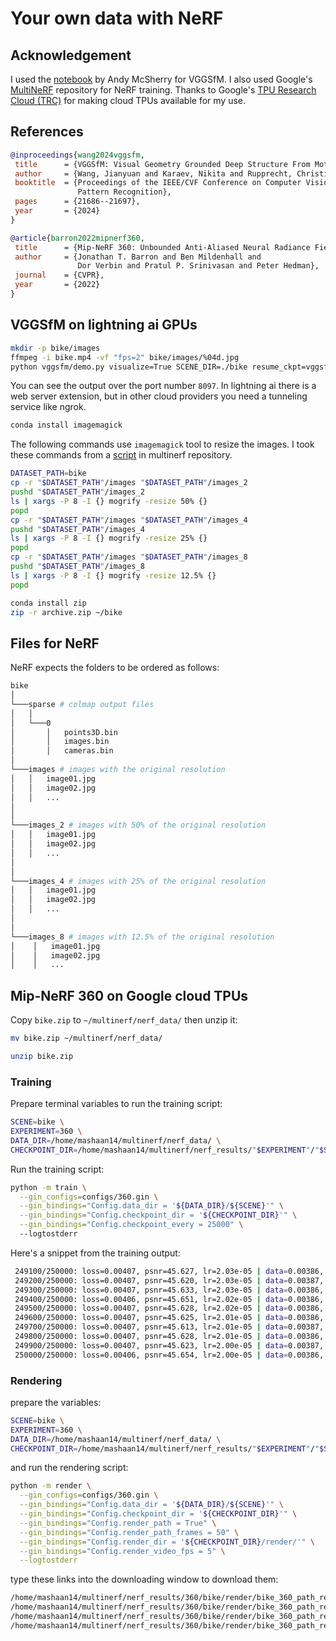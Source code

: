 # Your own data with NeRF

## Acknowledgement
I used the [notebook](https://lightning.ai/lightning-ai/studios/structure-from-motion-with-meta-s-vgg-sfm?view=public&section=featured) by Andy McSherry for VGGSfM. I also used Google's [MultiNeRF](https://github.com/google-research/multinerf/tree/main) repository for NeRF training. Thanks to Google's [TPU Research Cloud (TRC)](https://sites.research.google/trc/about/) for making cloud TPUs available for my use.

## References

```bibtex
@inproceedings{wang2024vggsfm,
 title      = {VGGSfM: Visual Geometry Grounded Deep Structure From Motion},
 author     = {Wang, Jianyuan and Karaev, Nikita and Rupprecht, Christian and Novotny, David},
 booktitle  = {Proceedings of the IEEE/CVF Conference on Computer Vision and 
               Pattern Recognition},
 pages      = {21686--21697},
 year       = {2024}
}
```

```bibtex
@article{barron2022mipnerf360,
 title      = {Mip-NeRF 360: Unbounded Anti-Aliased Neural Radiance Fields},
 author     = {Jonathan T. Barron and Ben Mildenhall and
               Dor Verbin and Pratul P. Srinivasan and Peter Hedman},
 journal    = {CVPR},
 year       = {2022}
}
```

## VGGSfM on lightning ai GPUs
```bash
mkdir -p bike/images
ffmpeg -i bike.mp4 -vf "fps=2" bike/images/%04d.jpg 
python vggsfm/demo.py visualize=True SCENE_DIR=./bike resume_ckpt=vggsfm_v2_0_0.bin
```

You can see the output over the port number `8097`. In lightning ai there is a web server extension, but in other cloud providers you need a tunneling service like ngrok.

```bash
conda install imagemagick
```

The following commands use `imagemagick` tool to resize the images. I took these commands from a [script](https://github.com/google-research/multinerf/blob/main/scripts/local_colmap_and_resize.sh) in multinerf repository.
```bash
DATASET_PATH=bike
cp -r "$DATASET_PATH"/images "$DATASET_PATH"/images_2 
pushd "$DATASET_PATH"/images_2 
ls | xargs -P 8 -I {} mogrify -resize 50% {}
popd
cp -r "$DATASET_PATH"/images "$DATASET_PATH"/images_4
pushd "$DATASET_PATH"/images_4
ls | xargs -P 8 -I {} mogrify -resize 25% {}
popd
cp -r "$DATASET_PATH"/images "$DATASET_PATH"/images_8
pushd "$DATASET_PATH"/images_8
ls | xargs -P 8 -I {} mogrify -resize 12.5% {}
popd
```

```bash
conda install zip
zip -r archive.zip ~/bike
```

## Files for NeRF
NeRF expects the folders to be ordered as follows:

```bash
bike
│
└───sparse # colmap output files
│   │   
│   └───0
│       │   points3D.bin
│       │   images.bin
│       │   cameras.bin
│   
└───images # images with the original resolution
│   │   image01.jpg
│   │   image02.jpg
│   │   ...
│
│
└───images_2 # images with 50% of the original resolution
│   │   image01.jpg
│   │   image02.jpg
│   │   ...
│
│
└───images_4 # images with 25% of the original resolution
│   │   image01.jpg
│   │   image02.jpg
│   │   ...
│
│
└───images_8 # images with 12.5% of the original resolution
│    │   image01.jpg
│    │   image02.jpg
│    │   ...
```

## Mip-NeRF 360 on Google cloud TPUs

Copy `bike.zip` to `~/multinerf/nerf_data/` then unzip it:
```bash
mv bike.zip ~/multinerf/nerf_data/
```

```bash
unzip bike.zip
```

### Training
Prepare terminal variables to run the training script:
```bash
SCENE=bike \
EXPERIMENT=360 \
DATA_DIR=/home/mashaan14/multinerf/nerf_data/ \
CHECKPOINT_DIR=/home/mashaan14/multinerf/nerf_results/"$EXPERIMENT"/"$SCENE"
```

Run the training script:
```bash
python -m train \
  --gin_configs=configs/360.gin \
  --gin_bindings="Config.data_dir = '${DATA_DIR}/${SCENE}'" \
  --gin_bindings="Config.checkpoint_dir = '${CHECKPOINT_DIR}'" \
  --gin_bindings="Config.checkpoint_every = 25000" \  
  --logtostderr
```

Here's a snippet from the training output:
```bash
 249100/250000: loss=0.00407, psnr=45.627, lr=2.03e-05 | data=0.00386, dist=3.0e-05, inte=0.00017, 112785 r/s
 249200/250000: loss=0.00407, psnr=45.620, lr=2.03e-05 | data=0.00387, dist=3.0e-05, inte=0.00017, 112759 r/s
 249300/250000: loss=0.00407, psnr=45.633, lr=2.03e-05 | data=0.00386, dist=3.0e-05, inte=0.00017, 112771 r/s
 249400/250000: loss=0.00406, psnr=45.651, lr=2.02e-05 | data=0.00386, dist=3.0e-05, inte=0.00017, 112305 r/s
 249500/250000: loss=0.00407, psnr=45.628, lr=2.02e-05 | data=0.00386, dist=3.0e-05, inte=0.00017, 112297 r/s
 249600/250000: loss=0.00407, psnr=45.625, lr=2.01e-05 | data=0.00386, dist=3.0e-05, inte=0.00017, 112332 r/s
 249700/250000: loss=0.00407, psnr=45.613, lr=2.01e-05 | data=0.00387, dist=3.0e-05, inte=0.00017, 112350 r/s
 249800/250000: loss=0.00407, psnr=45.628, lr=2.01e-05 | data=0.00386, dist=3.0e-05, inte=0.00017, 112341 r/s
 249900/250000: loss=0.00407, psnr=45.623, lr=2.00e-05 | data=0.00387, dist=3.0e-05, inte=0.00017, 112345 r/s
 250000/250000: loss=0.00406, psnr=45.654, lr=2.00e-05 | data=0.00386, dist=3.0e-05, inte=0.00017, 109458 r/s
```

### Rendering

prepare the variables:
```bash
SCENE=bike \
EXPERIMENT=360 \
DATA_DIR=/home/mashaan14/multinerf/nerf_data/ \
CHECKPOINT_DIR=/home/mashaan14/multinerf/nerf_results/"$EXPERIMENT"/"$SCENE"
```

and run the rendering script:
```bash
python -m render \
  --gin_configs=configs/360.gin \
  --gin_bindings="Config.data_dir = '${DATA_DIR}/${SCENE}'" \
  --gin_bindings="Config.checkpoint_dir = '${CHECKPOINT_DIR}'" \
  --gin_bindings="Config.render_path = True" \
  --gin_bindings="Config.render_path_frames = 50" \
  --gin_bindings="Config.render_dir = '${CHECKPOINT_DIR}/render/'" \
  --gin_bindings="Config.render_video_fps = 5" \
  --logtostderr
```

type these links into the downloading window to download them: 
```bash
/home/mashaan14/multinerf/nerf_results/360/bike/render/bike_360_path_renders_step_250000_color.mp4
/home/mashaan14/multinerf/nerf_results/360/bike/render/bike_360_path_renders_step_250000_acc.mp4
/home/mashaan14/multinerf/nerf_results/360/bike/render/bike_360_path_renders_step_250000_distance_mean.mp4
/home/mashaan14/multinerf/nerf_results/360/bike/render/bike_360_path_renders_step_250000_distance_median.mp4
```
